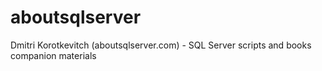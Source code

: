 # aboutsqlserver
Dmitri Korotkevitch (aboutsqlserver.com) - SQL Server scripts and books companion materials
